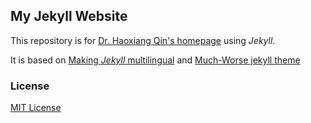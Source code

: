 ## My Jekyll Website

This repository is for [Dr. Haoxiang Qin's homepage](https://klaette.github.io/) using *Jekyll*.

It is based on [Making *Jekyll* multilingual](https://www.sylvaindurand.org/making-jekyll-multilingual/) and [Much-Worse jekyll theme](https://github.com/gchauras/much-worse-jekyll-theme/)

### License

[MIT License](https://opensource.org/licenses/MIT)
